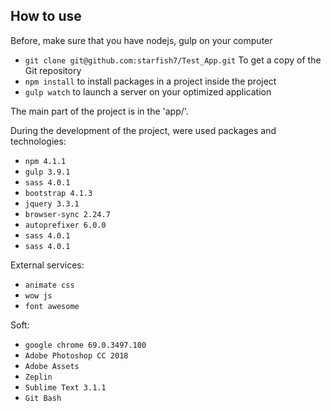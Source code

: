 ## How to use

Before, make sure that you have nodejs, gulp on your computer
- `git clone git@github.com:starfish7/Test_App.git` To get a copy of the Git repository
- `npm install` to install packages in a project inside the project
- `gulp watch` to launch a server on your optimized application

The main part of the project is in the 'app/'.

During the development of the project, were used packages and technologies:
- `npm 4.1.1`
- `gulp 3.9.1`
- `sass 4.0.1`
- `bootstrap 4.1.3`
- `jquery 3.3.1`
- `browser-sync 2.24.7`
- `autoprefixer 6.0.0`
- `sass 4.0.1`
- `sass 4.0.1`

External services:
- `animate css`
- `wow js`
- `font awesome`

Soft:
- `google chrome 69.0.3497.100`
- `Adobe Photoshop CC 2018`
- `Adobe Assets`
- `Zeplin`
- `Sublime Text 3.1.1`
- `Git Bash`

